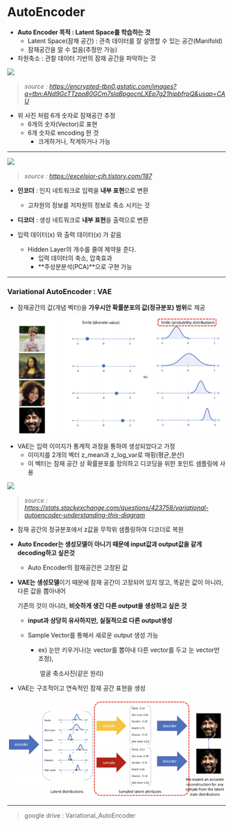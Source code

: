 # AutoEncoder

* **Auto Encoder 목적 : Latent Space를 학습하는 것**
  * Latent Space(잠재 공간) :  관측 데이터를 잘 설명할 수 있는 공간(Manifold)
  * 잠재공간을 알 수 없음(추정만 가능)
* 차원축소 : 관찰 데이터 기반의 잠재 공간을 파악하는 것

![](https://encrypted-tbn0.gstatic.com/images?q=tbn:ANd9GcTTzpo80GCm7slaBpgocnLXEp7g21hjpbfrpQ&usqp=CAU)

> *source : https://encrypted-tbn0.gstatic.com/images?q=tbn:ANd9GcTTzpo80GCm7slaBpgocnLXEp7g21hjpbfrpQ&usqp=CAU*

* 위 사진 처럼 6개 숫자로 잠재공간 추정
  * 6개의 숫자(Vector)로 표현
  * 6개 숫자로 encoding 한 것
    * 크게하거나, 작게하거나 가능

---

![](https://img1.daumcdn.net/thumb/R800x0/?scode=mtistory2&fname=https%3A%2F%2Ft1.daumcdn.net%2Fcfile%2Ftistory%2F996C93475BDC97C00A)

> *source : https://excelsior-cjh.tistory.com/187*

* **인코더** : 인지 네트워크로 입력을 **내부 표현**으로 변환
  * 고차원의 정보를 저차원의 정보로 축소 시키는 것

* **디코더** : 생성 네트워크로 **내부 표현**을 출력으로 변환
* 입력 데이터(x) 와 출력 데이터(x) 가 같음
  * Hidden Layer의 개수를 줄여 제약을 준다.
    * 입력 데이터의 축소, 압축효과
    * **주성분분석(PCA)**으로 구현 가능

---

### Variational AutoEncoder : VAE

* 잠재공간의 값(개념 벡터)을 **가우시안 확률분포의 값(정규분포) 범위**로 제공

![](https://github.com/soowoong0329/TIL/blob/master/img/DL/vae1.PNG?raw=true)

* VAE는 입력 이미지가 통계적 과정을 통하여 생성되었다고 가정
  * 이미지를 2개의 벡터 z_mean과 z_log_var로 매핑(평균,분산)
  * 이 벡터는 잠재 공간 상 확률분포를 정의하고 디코딩을 위한 포인트 샘플링에 사용

![](https://i.stack.imgur.com/49HNA.png)

> *source : https://stats.stackexchange.com/questions/423758/variational-autoencoder-understanding-this-diagram*

* 잠재 공간의 정규분포에서 z값을 무작위 샘플링하여 디코더로 복원

* **Auto Encoder는 생성모델이 아니기 때문에 input값과 output값을 같게 decoding하고 싶은것**

  * Auto Encoder의 잠재공간은 고정된 값

* **VAE는 생성모델**이기 때문에 잠재 공간이 고정되어 있지 않고, 똑같은 값이 아니라, 다른 값을 뽑아내어

  기존의 것이 아니라, **비슷하게 생긴 다른 output을 생성하고 싶은 것**

  * **input과 상당히 유사하지만, 실질적으로 다른 output생성**

  * Sample Vector를 통해서 새로운 output 생성 가능

    * ex) 눈만 키우거나(눈 vector를 뽑아내 다른 vector를 두고 눈 vector만 조정),

      ​       얼굴 축소사진(같은 원리)

* VAE는 구조적이고 연속적인 잠재 공간 표현을 생성

![](https://github.com/soowoong0329/TIL/blob/master/img/DL/vae2.PNG?raw=true)

---

> google drive : Variational_AutoEncoder



